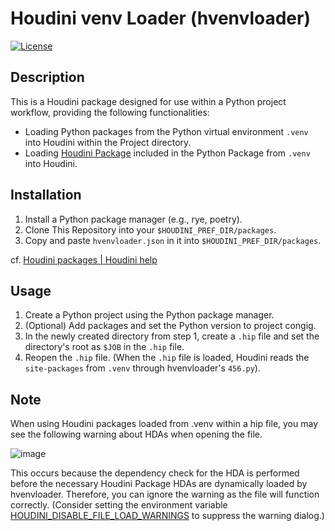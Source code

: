 # Houdini venv Loader (hvenvloader)

[![License](https://img.shields.io/badge/License-Apache%202.0-blue.svg)](https://github.com/tanitta/hvenvloader/blob/main/LICENSE)

## Description

This is a Houdini package designed for use within a Python project workflow, providing the following functionalities:
- Loading Python packages from the Python virtual environment `.venv` into Houdini within the Project directory.
- Loading [Houdini Package](https://www.sidefx.com/docs/houdini/ref/plugins.html) included in the Python Package from `.venv` into Houdini.

## Installation

1. Install a Python package manager (e.g., rye, poetry).
2. Clone This Repository into your `$HOUDINI_PREF_DIR/packages`.
3. Copy and paste `hvenvloader.json` in it into `$HOUDINI_PREF_DIR/packages`.

cf. [Houdini packages | Houdini help](https://www.sidefx.com/docs/houdini/ref/plugins.html)

## Usage

1. Create a Python project using the Python package manager.
2. (Optional) Add packages and set the Python version to project congig.
3. In the newly created directory from step 1, create a `.hip` file and set the directory's root as `$JOB` in the `.hip` file.
4. Reopen the `.hip` file. (When the `.hip` file is loaded, Houdini reads the `site-packages` from `.venv` through hvenvloader's `456.py`).

## Note

When using Houdini packages loaded from .venv within a hip file, you may see the following warning about HDAs when opening the file.

![image](https://github.com/tanitta/hvenvloader/assets/1937287/32d428d3-7dfe-4fbf-bf19-34fc7a68961a)

This occurs because the dependency check for the HDA is performed before the necessary Houdini Package HDAs are dynamically loaded by hvenvloader. Therefore, you can ignore the warning as the file will function correctly. (Consider setting the environment variable [HOUDINI_DISABLE_FILE_LOAD_WARNINGS](https://www.sidefx.com/docs/houdini/ref/env) to suppress the warning dialog.)
